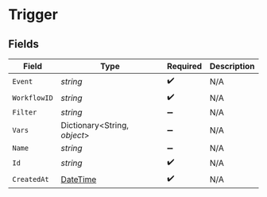 # Trigger


## Fields

| Field                                                                                 | Type                                                                                  | Required                                                                              | Description                                                                           |
| ------------------------------------------------------------------------------------- | ------------------------------------------------------------------------------------- | ------------------------------------------------------------------------------------- | ------------------------------------------------------------------------------------- |
| `Event`                                                                               | *string*                                                                              | :heavy_check_mark:                                                                    | N/A                                                                                   |
| `WorkflowID`                                                                          | *string*                                                                              | :heavy_check_mark:                                                                    | N/A                                                                                   |
| `Filter`                                                                              | *string*                                                                              | :heavy_minus_sign:                                                                    | N/A                                                                                   |
| `Vars`                                                                                | Dictionary<String, *object*>                                                          | :heavy_minus_sign:                                                                    | N/A                                                                                   |
| `Name`                                                                                | *string*                                                                              | :heavy_minus_sign:                                                                    | N/A                                                                                   |
| `Id`                                                                                  | *string*                                                                              | :heavy_check_mark:                                                                    | N/A                                                                                   |
| `CreatedAt`                                                                           | [DateTime](https://learn.microsoft.com/en-us/dotnet/api/system.datetime?view=net-5.0) | :heavy_check_mark:                                                                    | N/A                                                                                   |